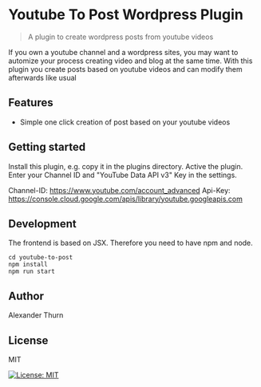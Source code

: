 # Youtube To Post Wordpress Plugin
> A plugin to create wordpress posts from youtube videos

If you own a youtube channel and a wordpress sites, you may want to automize your process creating video and blog at the same time. With this plugin you create posts based on youtube videos and can modify them afterwards like usual

## Features

* Simple one click creation of post based on your youtube videos 

## Getting started

Install this plugin, e.g. copy it in the plugins directory. 
Active the plugin.
Enter your Channel ID and "YouTube Data API v3" Key in the settings.

Channel-ID: https://www.youtube.com/account_advanced
Api-Key: https://console.cloud.google.com/apis/library/youtube.googleapis.com


## Development

The frontend is based on JSX. Therefore you need to have npm and node. 

```
cd youtube-to-post
npm install
npm run start
````



## Author

Alexander Thurn


## License

MIT

[![License: MIT](https://img.shields.io/badge/License-MIT-yellow.svg)](https://opensource.org/licenses/MIT)

